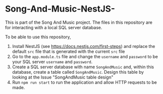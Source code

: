 # Song-And-Music-NestJS-

This is part of the Song And Music project. The files in this repository are for interacting with a local SQL server database. 

To be able to use this repository,
1. Install NestJS (see https://docs.nestjs.com/first-steps) and replace the default `src` file that is generated with the current `src` file
2. Go to the `app.module.ts` file and change the `username` and `password` to be your SQL server `username` and `password`.
3. Create a SQL server database with name `SongAndMusic` and, within this database, create a table called `SongAndMusic`. Design this table by looking at the Issue "SongAndMusic table design"
4. Run `npm run start` to run the application and allow HTTP requests to be made.
